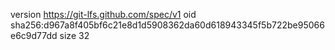 version https://git-lfs.github.com/spec/v1
oid sha256:d967a8f405bf6c21e8d1d5908362da60d618943345f5b722be95066e6c9d77dd
size 32
